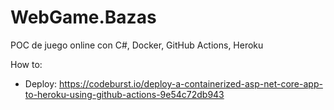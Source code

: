 # WebGame.Bazas

POC de juego online con C#, Docker, GitHub Actions, Heroku

How to:

- Deploy: https://codeburst.io/deploy-a-containerized-asp-net-core-app-to-heroku-using-github-actions-9e54c72db943
